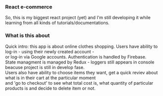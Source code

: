 ### React e-commerce 
So, this is my biggest react project (yet) and I'm still developing it while learning from all kinds of tutorials/documentations. 

### What is this about
Quick intro: this app is about online clothes shopping. Users have ability to log-in - using their newly created account -  
or log-in via Google accounts. Authentication is handled by Firebase.  
State managment is managed by Redux - loggers still appears in console beacuse project is still in develop fase.  
Users also have ability to choose items they want, get a quick reviev about what is in their cart at the particular moment  
and 'go to checkout' to see what total cost is, what quantity of particular products is and decide to delete item or not. 


